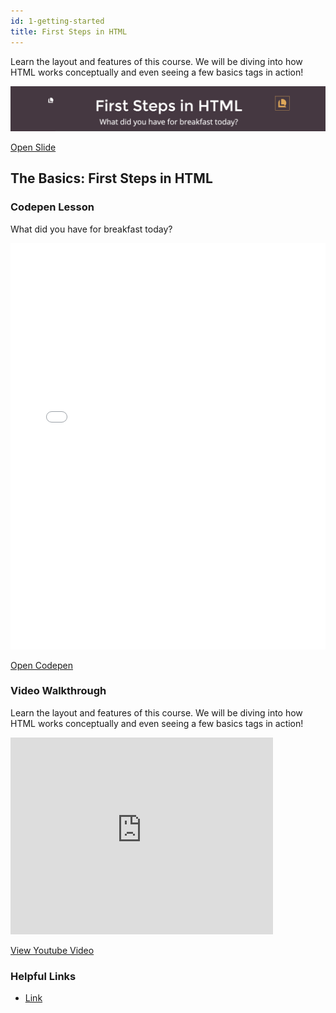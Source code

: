 ```yaml
---
id: 1-getting-started
title: First Steps in HTML
---
```


<section class="inner-section">

Learn the layout and features of this course. We will be diving into how HTML works conceptually and even seeing a few basics tags in action!

<img src="https://raw.githubusercontent.com/lennyroyroy/basics-image/master/Screen%20Shot%202019-09-02%20at%206.35.34%20PM.png"/>

<a href="https://slides.com/lennyroyroy/deck#/3" target="_blank" class="button live-button">Open Slide</a>

</section>

<section class="inner-section">

## The Basics: First Steps in HTML

</section>

<section class="inner-section">

### Codepen Lesson 

What did you have for breakfast today?

<iframe height="650" style="width: 100%;" scrolling="no" title="The Basics #1" src="//codepen.io/lennyroycodes/embed/preview/PvVzJz/?height=300&theme-id=37020&default-tab=html,result&editable=true" frameborder="no" allowtransparency="true" allowfullscreen="true">
  See the Pen <a href='https://codepen.io/lennyroycodes/pen/PvVzJz/'>The Basics #1</a> by lennyroy
  (<a href='https://codepen.io/lennyroycodes'>@lennyroycodes</a>) on <a href='https://codepen.io'>CodePen</a>.
</iframe>

<a href="https://codepen.io/lennyroycodes/pen/PvVzJz" target="_blank" class="button live-button">Open Codepen</a>

</section>

<section class="inner-section">

### Video Walkthrough

Learn the layout and features of this course. We will be diving into how HTML works conceptually and even seeing a few basics tags in action!

<div class="video-responsive">
    <iframe width="420" height="315" src="https://www.youtube.com/embed/nMmX4m4jFCY?start=164&autoplay=0&rel=0" frameborder="0" allowfullscreen></iframe>
</div>

<a href="https://youtu.be/nMmX4m4jFCY" target="_blank" class="button live-button">View Youtube Video</a>

</section>

<section class="inner-section">

### Helpful Links

* <a href="" target="_blank">Link</a>

</section>




